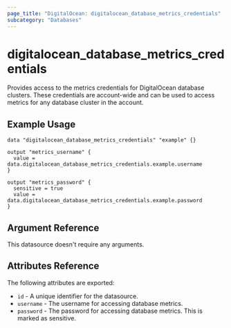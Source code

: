 ```yaml
---
page_title: "DigitalOcean: digitalocean_database_metrics_credentials"
subcategory: "Databases"
---
```


# digitalocean\_database\_metrics\_credentials

Provides access to the metrics credentials for DigitalOcean database clusters. These credentials are account-wide and can be used to access metrics for any database cluster in the account.

## Example Usage

```hcl
data "digitalocean_database_metrics_credentials" "example" {}

output "metrics_username" {
  value = data.digitalocean_database_metrics_credentials.example.username
}

output "metrics_password" {
  sensitive = true
  value = data.digitalocean_database_metrics_credentials.example.password
}
```

## Argument Reference

This datasource doesn't require any arguments.

## Attributes Reference

The following attributes are exported:

* `id` - A unique identifier for the datasource.
* `username` - The username for accessing database metrics.
* `password` - The password for accessing database metrics. This is marked as sensitive.
